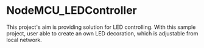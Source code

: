 # NodeMCU_LEDController
This project's aim is providing solution for LED controlling. With this sample project, user able to create an own LED decoration, which is adjustable from local network.
